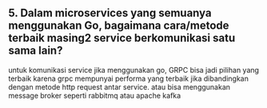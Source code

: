 ## 5. Dalam microservices yang semuanya menggunakan Go, bagaimana cara/metode terbaik masing2 service berkomunikasi satu sama lain?

untuk komunikasi service jika menggunakan go, GRPC bisa jadi pilihan yang terbaik karena grpc mempunyai performa yang terbaik jika dibandingkan dengan metode http request antar service. atau bisa menggunakan message broker seperti rabbitmq atau apache kafka